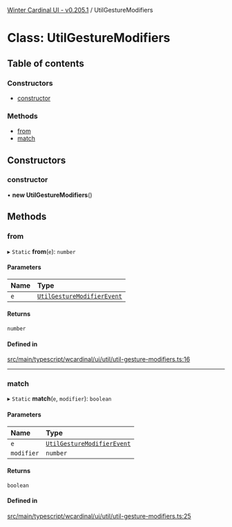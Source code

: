 [Winter Cardinal UI - v0.205.1](../index.md) / UtilGestureModifiers

# Class: UtilGestureModifiers

## Table of contents

### Constructors

- [constructor](UtilGestureModifiers.md#constructor)

### Methods

- [from](UtilGestureModifiers.md#from)
- [match](UtilGestureModifiers.md#match)

## Constructors

### constructor

• **new UtilGestureModifiers**()

## Methods

### from

▸ `Static` **from**(`e`): `number`

#### Parameters

| Name | Type |
| :------ | :------ |
| `e` | [`UtilGestureModifierEvent`](../index.md#utilgesturemodifierevent) |

#### Returns

`number`

#### Defined in

[src/main/typescript/wcardinal/ui/util/util-gesture-modifiers.ts:16](https://github.com/winter-cardinal/winter-cardinal-ui/blob/v0.205.1/src/main/typescript/wcardinal/ui/util/util-gesture-modifiers.ts#L16)

___

### match

▸ `Static` **match**(`e`, `modifier`): `boolean`

#### Parameters

| Name | Type |
| :------ | :------ |
| `e` | [`UtilGestureModifierEvent`](../index.md#utilgesturemodifierevent) |
| `modifier` | `number` |

#### Returns

`boolean`

#### Defined in

[src/main/typescript/wcardinal/ui/util/util-gesture-modifiers.ts:25](https://github.com/winter-cardinal/winter-cardinal-ui/blob/v0.205.1/src/main/typescript/wcardinal/ui/util/util-gesture-modifiers.ts#L25)
